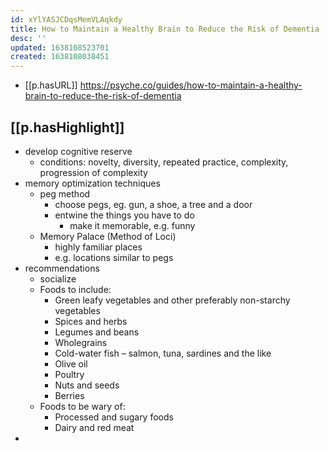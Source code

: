 ```yaml
---
id: xYlYASJCDqsMemVLAqkdy
title: How to Maintain a Healthy Brain to Reduce the Risk of Dementia
desc: ''
updated: 1638108523701
created: 1638108038451
---
```



- [[p.hasURL]] https://psyche.co/guides/how-to-maintain-a-healthy-brain-to-reduce-the-risk-of-dementia

## [[p.hasHighlight]]

- develop cognitive reserve
  - conditions: novelty, diversity, repeated practice, complexity, progression of complexity
- memory optimization techniques
  - peg method
    - choose pegs, eg. gun, a shoe, a tree and a door
    - entwine the things you have to do
      - make it memorable, e.g. funny
  - Memory Palace (Method of Loci)
    - highly familiar places
    - e.g. locations similar to pegs
- recommendations
  - socialize
  - Foods to include:
    -   Green leafy vegetables and other preferably non-starchy vegetables
    -   Spices and herbs
    -   Legumes and beans
    -   Wholegrains
    -   Cold-water fish – salmon, tuna, sardines and the like
    -   Olive oil
    -   Poultry
    -   Nuts and seeds
    -   Berries
  - Foods to be wary of:
    -   Processed and sugary foods
    -   Dairy and red meat
-   
